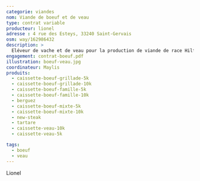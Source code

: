 ```yaml
---
categorie: viandes
nom: Viande de boeuf et de veau
type: contrat variable
producteur: lionel
adresse : 4 rue des Esteys, 33240 Saint-Gervais
osm: way/162986432
description: >
  Eléveur de vache et de veau pour la production de viande de race Hilford
engagement: contrat-boeuf.pdf
illustration: boeuf-veau.jpg
coordinateur: Maylis
produits:
  - caissette-boeuf-grillade-5k
  - caissette-boeuf-grillade-10k
  - caissette-boeuf-famille-5k
  - caissette-boeuf-famille-10k
  - berguez
  - caissette-boeuf-mixte-5k
  - caissette-boeuf-mixte-10k
  - new-steak
  - tartare
  - caissette-veau-10k
  - caissette-veau-5k   

tags:
  - boeuf
  - veau
---
```


Lionel
